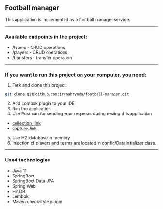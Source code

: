 ## Football manager

This application is implemented as a football manager service.
- --

### Available endpoints in the project:
- /teams - CRUD operations
- /players - CRUD operations
- /transfers - transfer operation
- --

### If you want to run this project on your computer, you need:
1. Fork and clone this project:
```bash
git clone git@github.com:irynahrynda/football-manager.git
```
2. Add Lombok plugin to your IDE
3. Run the application
4. Use Postman for sending your requests during testing this application
- [collection_link](https://www.getpostman.com/collections/947ccb790e5194d41de4)
- [capture_link](https://prnt.sc/LET2DvhAlcjc)
5. Use H2-database in memory
6. Injection of players and teams are located in config/DataInitializer class.
- --

### Used technologies
- Java 11
- SpringBoot
- SpringBoot Data JPA
- Spring Web
- H2 DB
- Lombok
- Maven checkstyle plugin
